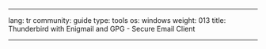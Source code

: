 

---

lang: tr
community: guide
type: tools
os: windows
weight: 013
title: Thunderbird with Enigmail and GPG - Secure Email Client

---

<stub>

